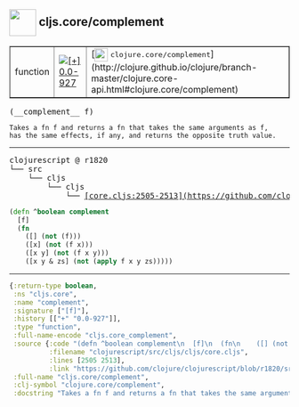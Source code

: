 ## <img width="48px" valign="middle" src="http://i.imgur.com/Hi20huC.png"> cljs.core/complement

 <table border="1">
<tr>
<td>function</td>
<td><a href="https://github.com/cljsinfo/api-refs/tree/0.0-927"><img valign="middle" alt="[+] 0.0-927" src="https://img.shields.io/badge/+-0.0--927-lightgrey.svg"></a> </td>
<td>
[<img height="24px" valign="middle" src="http://i.imgur.com/1GjPKvB.png"> <samp>clojure.core/complement</samp>](http://clojure.github.io/clojure/branch-master/clojure.core-api.html#clojure.core/complement)
</td>
</tr>
</table>

 <samp>
(__complement__ f)<br>
</samp>

```
Takes a fn f and returns a fn that takes the same arguments as f,
has the same effects, if any, and returns the opposite truth value.
```

---

 <pre>
clojurescript @ r1820
└── src
    └── cljs
        └── cljs
            └── <ins>[core.cljs:2505-2513](https://github.com/clojure/clojurescript/blob/r1820/src/cljs/cljs/core.cljs#L2505-L2513)</ins>
</pre>

```clj
(defn ^boolean complement
  [f]
  (fn
    ([] (not (f)))
    ([x] (not (f x)))
    ([x y] (not (f x y)))
    ([x y & zs] (not (apply f x y zs)))))
```


---

```clj
{:return-type boolean,
 :ns "cljs.core",
 :name "complement",
 :signature ["[f]"],
 :history [["+" "0.0-927"]],
 :type "function",
 :full-name-encode "cljs.core_complement",
 :source {:code "(defn ^boolean complement\n  [f]\n  (fn\n    ([] (not (f)))\n    ([x] (not (f x)))\n    ([x y] (not (f x y)))\n    ([x y & zs] (not (apply f x y zs)))))",
          :filename "clojurescript/src/cljs/cljs/core.cljs",
          :lines [2505 2513],
          :link "https://github.com/clojure/clojurescript/blob/r1820/src/cljs/cljs/core.cljs#L2505-L2513"},
 :full-name "cljs.core/complement",
 :clj-symbol "clojure.core/complement",
 :docstring "Takes a fn f and returns a fn that takes the same arguments as f,\nhas the same effects, if any, and returns the opposite truth value."}

```
